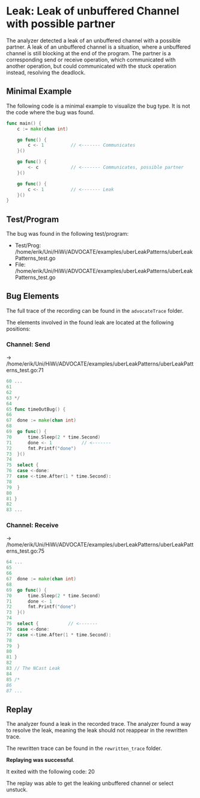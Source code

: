 # Leak: Leak of unbuffered Channel with possible partner

The analyzer detected a leak of an unbuffered channel with a possible partner.
A leak of an unbuffered channel is a situation, where a unbuffered channel is still blocking at the end of the program.
The partner is a corresponding send or receive operation, which communicated with another operation, but could communicated with the stuck operation instead, resolving the deadlock.

## Minimal Example
The following code is a minimal example to visualize the bug type. It is not the code where the bug was found.

```go
func main() {
    c := make(chan int)

    go func() {
        c <- 1          // <------- Communicates
    }()

    go func() {
        <- c            // <------- Communicates, possible partner
    }()

    go func() {
        c <- 1          // <------- Leak
    }()
}
```

## Test/Program
The bug was found in the following test/program:

- Test/Prog: /home/erik/Uni/HiWi/ADVOCATE/examples/uberLeakPatterns/uberLeakPatterns_test.go
- File: /home/erik/Uni/HiWi/ADVOCATE/examples/uberLeakPatterns/uberLeakPatterns_test.go

## Bug Elements
The full trace of the recording can be found in the `advocateTrace` folder.

The elements involved in the found leak are located at the following positions:

###  Channel: Send
-> /home/erik/Uni/HiWi/ADVOCATE/examples/uberLeakPatterns/uberLeakPatterns_test.go:71
```go
60 ...
61 
62 
63 */
64 
65 func timeOutBug() {
66 
67 	done := make(chan int)
68 
69 	go func() {
70 		time.Sleep(2 * time.Second)
71 		done <- 1           // <-------
72 		fmt.Printf("done")
73 	}()
74 
75 	select {
76 	case <-done:
77 	case <-time.After(1 * time.Second):
78 
79 	}
80 
81 }
82 
83 ...
```


###  Channel: Receive
-> /home/erik/Uni/HiWi/ADVOCATE/examples/uberLeakPatterns/uberLeakPatterns_test.go:75
```go
64 ...
65 
66 
67 	done := make(chan int)
68 
69 	go func() {
70 		time.Sleep(2 * time.Second)
71 		done <- 1
72 		fmt.Printf("done")
73 	}()
74 
75 	select {           // <-------
76 	case <-done:
77 	case <-time.After(1 * time.Second):
78 
79 	}
80 
81 }
82 
83 // The NCast Leak
84 
85 /*
86 
87 ...
```


## Replay
The analyzer found a leak in the recorded trace.
The analyzer found a way to resolve the leak, meaning the leak should not reappear in the rewritten trace.

The rewritten trace can be found in the `rewritten_trace` folder.

**Replaying was successful**.

It exited with the following code: 20

The replay was able to get the leaking unbuffered channel or select unstuck.

